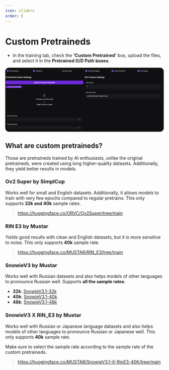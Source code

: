 ```yaml
---
icon: sliders
order: E
---
```


# Custom Pretraineds

- In the training tab, check the **'Custom Pretrained'** box, upload the files, and select it in the **Pretrained G/D Path boxes**.

![](/assets/load_pretrained.png)

## What are custom pretraineds?

Those are pretraineds trained by AI enthusiasts, unlike the original pretraineds, were created using long higher-quality datasets. Additionally, they yield better results in models.

### Ov2 Super by SimplCup

Works well for small and English datasets. Additionally, it allows models to train with very few epochs compared to regular pretrains. This only supports **32k and 40k** sample rates.

> https://huggingface.co/ORVC/Ov2Super/tree/main

### RIN E3 by Mustar

Yields good results with clean and English datasets, but it is more sensitive to noise. This only supports **40k** sample rate.

> https://huggingface.co/MUSTAR/RIN_E3/tree/main

### SnowieV3 by Mustar

Works well with Russian datasets and also helps models of other languages to pronounce Russian well. Supports **all the sample rates**.

- **32k**: [SnowieV3.1-32k](https://huggingface.co/MUSTAR/SnowieV3.1-32k/tree/main)
- **40k**: [SnowieV3.1-40k](https://huggingface.co/MUSTAR/SnowieV3.1-40k/tree/main)
- **48k**: [SnowieV3.1-48k](https://huggingface.co/MUSTAR/SnowieV3.1-48k/tree/main)

### SnowieV3 X RIN_E3 by Mustar

Works well with Russian or Japanese language datasets and also helps models of other languages to pronounce Russian or Japanese well. This only supports **40k** sample rate.

Make sure to select the sample rate according to the sample rate of the custom pretraineds.

> https://huggingface.co/MUSTAR/SnowieV3.1-X-RinE3-40K/tree/main
